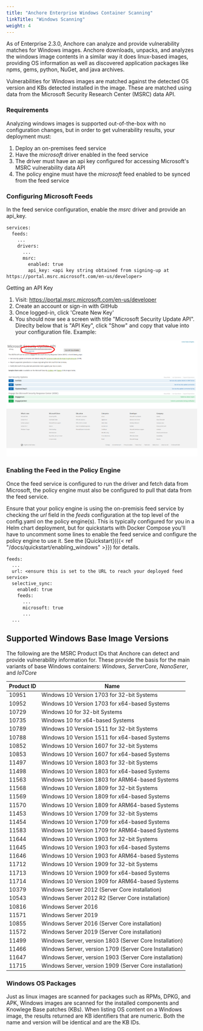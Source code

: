 ```yaml
---
title: "Anchore Enterprise Windows Container Scanning"
linkTitle: "Windows Scanning"
weight: 4
---
```



As of Enterprise 2.3.0, Anchore can analyze and provide vulnerability matches for Windows images. Anchore downloads, unpacks, and analyzes the windows image contents in a similar
way it does linux-based images, providing OS information as well as discovered application packages like npms, gems, python, NuGet, and java archives.

Vulnerabilities for Windows images are matched against the detected OS version and KBs detected installed in the image. These are matched using data from the Microsoft Security Research Center (MSRC) data API.

### Requirements

Analyzing windows images is supported out-of-the-box with no configuration changes, but in order to get vulnerability results, your deployment must:

1. Deploy an on-premises feed service
1. Have the _microsoft_ driver enabled in the feed service
1. The driver must have an api key configured for accessing Microsoft's MSRC vulnerability data API
1. The policy engine must have the _microsoft_ feed enabled to be synced from the feed service

### Configuring Microsoft Feeds

In the feed service configuration, enable the _msrc_ driver and provide an api_key.

```
services:
  feeds:
    ...
    drivers:
      ...
      msrc:
        enabled: true
        api_key: <api key string obtained from signing-up at https://portal.msrc.microsoft.com/en-us/developer>
```

Getting an API Key

1. Visit: https://portal.msrc.microsoft.com/en-us/developer
1. Create an account or sign-in with GitHub
1. Once logged-in, click 'Create New Key'
1. You should now see a screen with title "Microsoft Security Update API". Direclty below that is "API Key", click "Show" and copy that value into your configuration file. Example:

![Microsoft Security Update API](MsrcApiKeySelect.png)


### Enabling the Feed in the Policy Engine

Once the feed service is configured to run the driver and fetch data from Microsoft, the policy engine must also be configured to pull that data from the feed service.

Ensure that your policy engine is using the on-premisis feed service by checking the _url_ field in the _feeds_ configuration at the top level of the config.yaml on the policy engine(s).
This is typically configured for you in a Helm chart deployment, but for quickstarts with Docker Compose you'll have to uncomment some lines to enable the feed service and configure the policy engine to use it. See the [Quickstart]({{< ref "/docs/quickstart/enabling_windows" >}}) for details.


```
feeds:
  ...
  url: <ensure this is set to the URL to reach your deployed feed service>
  selective_sync:
    enabled: true
    feeds:
      ...
      microsoft: true
      ...
  ...
```


## Supported Windows Base Image Versions

The following are the MSRC Product IDs that Anchore can detect and provide vulnerability information for. These provide the basis for the main variants of base
Windows containers: _Windows_, _ServerCore_, _NanoSerer_, and _IoTCore_


| Product ID | Name |
|------------|------|
| 10951 | Windows 10 Version 1703 for 32-bit Systems |
| 10952 | Windows 10 Version 1703 for x64-based Systems |
| 10729 | Windows 10 for 32-bit Systems |
| 10735 | Windows 10 for x64-based Systems |
| 10789 | Windows 10 Version 1511 for 32-bit Systems |
| 10788 | Windows 10 Version 1511 for x64-based Systems |
| 10852 | Windows 10 Version 1607 for 32-bit Systems |
| 10853 | Windows 10 Version 1607 for x64-based Systems |
| 11497 | Windows 10 Version 1803 for 32-bit Systems |
| 11498 | Windows 10 Version 1803 for x64-based Systems |
| 11563 | Windows 10 Version 1803 for ARM64-based Systems |
| 11568 | Windows 10 Version 1809 for 32-bit Systems |
| 11569 | Windows 10 Version 1809 for x64-based Systems |
| 11570 | Windows 10 Version 1809 for ARM64-based Systems |
| 11453 | Windows 10 Version 1709 for 32-bit Systems |
| 11454 | Windows 10 Version 1709 for x64-based Systems |
| 11583 | Windows 10 Version 1709 for ARM64-based Systems |
| 11644 | Windows 10 Version 1903 for 32-bit Systems |
| 11645 | Windows 10 Version 1903 for x64-based Systems |
| 11646 | Windows 10 Version 1903 for ARM64-based Systems |
| 11712 | Windows 10 Version 1909 for 32-bit Systems |
| 11713 | Windows 10 Version 1909 for x64-based Systems |
| 11714 | Windows 10 Version 1909 for ARM64-based Systems |
| 10379 | Windows Server 2012 (Server Core installation) |
| 10543 | Windows Server 2012 R2 (Server Core installation) |
| 10816 | Windows Server 2016 |
| 11571 | Windows Server 2019 |
| 10855 | Windows Server 2016  (Server Core installation) |
| 11572 | Windows Server 2019  (Server Core installation) |
| 11499 | Windows Server, version 1803  (Server Core Installation) |
| 11466 | Windows Server, version 1709  (Server Core Installation) |
| 11647 | Windows Server, version 1903 (Server Core installation) |
| 11715 | Windows Server, version 1909 (Server Core installation) |


### Windows OS Packages

Just as linux images are scanned for packages such as RPMs, DPKG, and APK, Windows images are scanned for the installed components and Knowlege Base patches (KBs). When listing OS content on a Windows image, the results returned are KB identifiers that are numeric. Both the name and version will
be identical and are the KB IDs.




